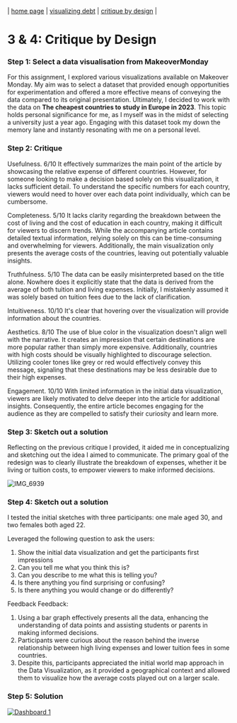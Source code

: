 | [home page](https://isha0807.github.io/Portfolio/) | [visualizing debt](visualizing-government-debt) | [critique by design](critique-by-design) |

# 3 & 4: Critique by Design

### Step 1: Select a data visualisation from MakeoverMonday
For this assignment, I explored various visualizations available on Makeover Monday. My aim was to select a dataset that provided enough opportunities for experimentation and offered a more effective means of conveying the data compared to its original presentation. Ultimately, I decided to work with the data on **The cheapest countries to study in Europe in 2023**. This topic holds personal significance for me, as I myself was in the midst of selecting a university just a year ago. Engaging with this dataset took my down the memory lane and instantly resonating with me on a personal level.

### Step 2: Critique

Usefulness. 
6/10 
It effectively summarizes the main point of the article by showcasing the relative expense of different countries. However, for someone looking to make a decision based solely on this visualization, it lacks sufficient detail. To understand the specific numbers for each country, viewers would need to hover over each data point individually, which can be cumbersome.

Completeness.
5/10
It lacks clarity regarding the breakdown between the cost of living and the cost of education in each country, making it difficult for viewers to discern trends. While the accompanying article contains detailed textual information, relying solely on this can be time-consuming and overwhelming for viewers. Additionally, the main visualization only presents the average costs of the countries, leaving out potentially valuable insights.

Truthfulness. 
5/10 
The data can be easily misinterpreted based on the title alone. Nowhere does it explicitly state that the data is derived from the average of both tuition and living expenses. Initially, I mistakenly assumed it was solely based on tuition fees due to the lack of clarification.

Intuitiveness. 
10/10 
It's clear that hovering over the visualization will provide information about the countries.

Aesthetics. 
8/10 
The use of blue color in the visualization doesn't align well with the narrative. It creates an impression that certain destinations are more popular rather than simply more expensive. Additionally, countries with high costs should be visually highlighted to discourage selection. Utilizing cooler tones like grey or red would effectively convey this message, signaling that these destinations may be less desirable due to their high expenses.

Engagement. 
10/10 
With limited information in the initial data visualization, viewers are likely motivated to delve deeper into the article for additional insights. Consequently, the entire article becomes engaging for the audience as they are compelled to satisfy their curiosity and learn more.

### Step 3: Sketch out a solution
Reflecting on the previous critique I provided, it aided me in conceptualizing and sketching out the idea I aimed to communicate. The primary goal of the redesign was to clearly illustrate the breakdown of expenses, whether it be living or tuition costs, to empower viewers to make informed decisions.

![IMG_6939](https://github.com/isha0807/Portfolio/assets/157324981/7093a7cf-c67a-4436-b274-760d78984024)

### Step 4: Sketch out a solution
I tested the initial sketches with three participants: one male aged 30, and two females both aged 22.

Leveraged the following question to ask the users:
1. Show the initial data visualization and get the participants first impressions
2. Can you tell me what you think this is?
3. Can you describe to me what this is telling you?
4. Is there anything you find surprising or confusing?
6. Is there anything you would change or do differently?

Feedback
Feedback:
1. Using a bar graph effectively presents all the data, enhancing the understanding of data points and assisting students or parents in making informed decisions.
2. Participants were curious about the reason behind the inverse relationship between high living expenses and lower tuition fees in some countries.
3. Despite this, participants appreciated the initial world map approach in the Data Visualization, as it provided a geographical context and allowed them to visualize how the average costs played out on a larger scale.

### Step 5: Solution
<div class='tableauPlaceholder' id='viz1707282741148' style='position: relative'>
  <noscript>
    <a href='#'>
      <img alt='Dashboard 1 ' src='https:&#47;&#47;public.tableau.com&#47;static&#47;images&#47;Wh&#47;WhichEuropeancountrytostudyinisthebestforyou&#47;Dashboard1&#47;1_rss.png' style='border: none' />
    </a>
  </noscript>
  <object class='tableauViz'  style='display:none;'>
    <param name='host_url' value='https%3A%2F%2Fpublic.tableau.com%2F' /> <param name='embed_code_version' value='3' /> <param name='site_root' value='' />
    <param name='name' value='WhichEuropeancountrytostudyinisthebestforyou&#47;Dashboard1' />
    <param name='tabs' value='no' />
    <param name='toolbar' value='yes' />
    <param name='static_image' value='https:&#47;&#47;public.tableau.com&#47;static&#47;images&#47;Wh&#47;WhichEuropeancountrytostudyinisthebestforyou&#47;Dashboard1&#47;1.png' /> 
    <param name='animate_transition' value='yes' />
    <param name='display_static_image' value='yes' />
    <param name='display_spinner' value='yes' />
    <param name='display_overlay' value='yes' />
    <param name='display_count' value='yes' />
    <param name='language' value='en-US' />
    <param name='filter' value='publish=yes' />
  </object>
</div>                
<script type='text/javascript'>
  var divElement = document.getElementById('viz1707282741148');
  var vizElement = divElement.getElementsByTagName('object')[0];
  if ( divElement.offsetWidth > 800 ) { vizElement.style.width='1000px';
                                       vizElement.style.height='827px';} else if ( divElement.offsetWidth > 500 ) { vizElement.style.width='1000px'
    ;vizElement.style.height='827px';} else { vizElement.style.width='100%';vizElement.style.height='1127px';}                     var scriptElement = document.createElement('script');                    scriptElement.src = 'https://public.tableau.com/javascripts/api/viz_v1.js';                    vizElement.parentNode.insertBefore(scriptElement, vizElement);                </script>






